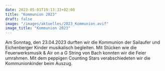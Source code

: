 ```yaml
---
date: 2023-05-01T19:13:33+02:00
title: "Kommunion 2023"
draft: false
image: "/images/aktuelles/2023_Kommunion.avif"
image_title: "Kommunion 2023"
---
```


Am Sonntag, den 23.04.2023 durften wir die Kommunion der Sailaufer und Eichenberger Kinder musikalisch begleiten. 
Mit Stücken wie die Feuerwerksmusik & Air on a G String von Bach konnten wir die Feier umrahmen. Mit dem peppigen Counting Stars verabschiedeten wir die Kommunionkinder beim Auszug.